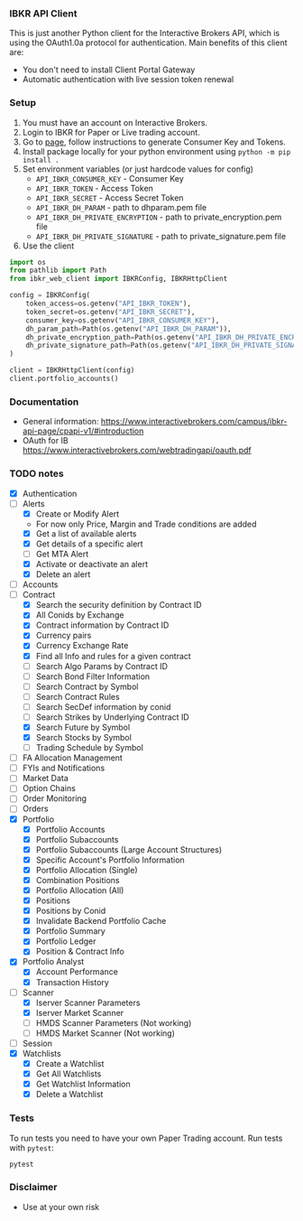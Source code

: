 ### IBKR API Client

This is just another Python client for the Interactive Brokers API, which is using the OAuth1.0a protocol for authentication.
Main benefits of this client are:
 - You don't need to install Client Portal Gateway
 - Automatic authentication with live session token renewal

### Setup

1. You must have an account on Interactive Brokers.
2. Login to IBKR for Paper or Live trading account.
3. Go to [page](https://www.interactivebrokers.co.uk/oauth/), follow instructions to generate Consumer Key and Tokens.
4. Install package locally for your python environment using `python -m pip install .`
5. Set environment variables (or just hardcode values for config)
    - `API_IBKR_CONSUMER_KEY` - Consumer Key
    - `API_IBKR_TOKEN` - Access Token
    - `API_IBKR_SECRET` - Access Secret Token
    - `API_IBKR_DH_PARAM` - path to dhparam.pem file
    - `API_IBKR_DH_PRIVATE_ENCRYPTION` - path to private_encryption.pem file
    - `API_IBKR_DH_PRIVATE_SIGNATURE` - path to private_signature.pem file
6. Use the client
```python
import os
from pathlib import Path
from ibkr_web_client import IBKRConfig, IBKRHttpClient

config = IBKRConfig(
    token_access=os.getenv("API_IBKR_TOKEN"),     
    token_secret=os.getenv("API_IBKR_SECRET"),
    consumer_key=os.getenv("API_IBKR_CONSUMER_KEY"),
    dh_param_path=Path(os.getenv("API_IBKR_DH_PARAM")),
    dh_private_encryption_path=Path(os.getenv("API_IBKR_DH_PRIVATE_ENCRYPTION")),
    dh_private_signature_path=Path(os.getenv("API_IBKR_DH_PRIVATE_SIGNATURE")),
)

client = IBKRHttpClient(config)
client.portfolio_accounts()
```

### Documentation
- General information: https://www.interactivebrokers.com/campus/ibkr-api-page/cpapi-v1/#introduction
- OAuth for IB https://www.interactivebrokers.com/webtradingapi/oauth.pdf

### TODO notes
 - [x] Authentication
 - [ ] Alerts
   - [x] Create or Modify Alert
    - For now only Price, Margin and Trade conditions are added
   - [x] Get a list of available alerts
   - [x] Get details of a specific alert
   - [ ] Get MTA Alert
   - [x] Activate or deactivate an alert
   - [x] Delete an alert
 - [ ] Accounts
 - [ ] Contract
   - [x] Search the security definition by Contract ID
   - [x] All Conids by Exchange
   - [x] Contract information by Contract ID
   - [x] Currency pairs
   - [x] Currency Exchange Rate
   - [x] Find all Info and rules for a given contract
   - [ ] Search Algo Params by Contract ID
   - [ ] Search Bond Filter Information
   - [ ] Search Contract by Symbol
   - [ ] Search Contract Rules
   - [ ] Search SecDef information by conid
   - [ ] Search Strikes by Underlying Contract ID
   - [x] Search Future by Symbol
   - [x] Search Stocks by Symbol
   - [ ] Trading Schedule by Symbol
 - [ ] FA Allocation Management
 - [ ] FYIs and Notifications
 - [ ] Market Data
 - [ ] Option Chains
 - [ ] Order Monitoring
 - [ ] Orders
 - [x] Portfolio
   - [x] Portfolio Accounts
   - [x] Portfolio Subaccounts
   - [x] Portfolio Subaccounts (Large Account Structures)
   - [x] Specific Account's Portfolio Information
   - [x] Portfolio Allocation (Single)
   - [x] Combination Positions
   - [x] Portfolio Allocation (All)
   - [x] Positions
   - [x] Positions by Conid
   - [x] Invalidate Backend Portfolio Cache
   - [x] Portfolio Summary
   - [x] Portfolio Ledger
   - [x] Position & Contract Info
 - [x] Portfolio Analyst
   - [x] Account Performance
   - [x] Transaction History
 - [ ] Scanner
   - [x] Iserver Scanner Parameters
   - [x] Iserver Market Scanner
   - [ ] HMDS Scanner Parameters (Not working)
   - [ ] HMDS Market Scanner (Not working)
 - [ ] Session
 - [x] Watchlists
   - [x] Create a Watchlist
   - [x] Get All Watchlists
   - [x] Get Watchlist Information
   - [x] Delete a Watchlist

### Tests
To run tests you need to have your own Paper Trading account.
Run tests with `pytest`:
```python
pytest
```
### Disclaimer
 - Use at your own risk